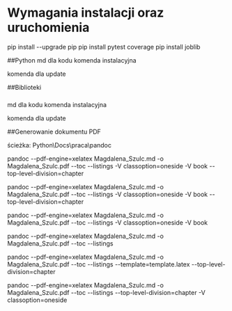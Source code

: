 # Wymagania instalacji oraz uruchomienia

pip install --upgrade pip
pip install pytest coverage
pip install joblib

##Python
md dla kodu 
komenda instalacyjna 

komenda dla update 

##Biblioteki 
###
md dla kodu 
komenda instalacyjna 

komenda dla update 

##Generowanie dokumentu PDF

ścieżka: Python\Docs\praca\pandoc

pandoc --pdf-engine=xelatex  Magdalena_Szulc.md -o Magdalena_Szulc.pdf  --toc --listings   -V classoption=oneside  -V book --top-level-division=chapter

pandoc --pdf-engine=xelatex  Magdalena_Szulc.md -o Magdalena_Szulc.pdf  --toc --listings   -V classoption=oneside  -V book --top-level-division=chapter

pandoc --pdf-engine=xelatex  Magdalena_Szulc.md -o Magdalena_Szulc.pdf  --toc --listings   -V classoption=oneside  -V book

pandoc --pdf-engine=xelatex  Magdalena_Szulc.md -o Magdalena_Szulc.pdf  --toc --listings

pandoc --pdf-engine=xelatex  Magdalena_Szulc.md -o Magdalena_Szulc.pdf  --toc --listings --template=template.latex --top-level-division=chapter

pandoc --pdf-engine=xelatex  Magdalena_Szulc.md -o Magdalena_Szulc.pdf  --toc --listings  --top-level-division=chapter -V classoption=oneside